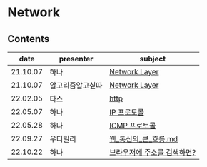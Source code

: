 # Network

## Contents

| date     | presenter | subject       |
| -------- | --------- | ------------- |
21.10.07|하나|[Network Layer](./network-layer-hanah.md)
21.10.07|알고리즘알고싶따|[Network Layer](./network-layer-algo.md)
|   22.02.05   | 타스             | [http](http.md)                      |
| 22.05.07 | 하나      | [IP 프로토콜](./ip_protocol_hanah.md) |
| 22.05.28 | 하나      | [ICMP 프로토콜](./ICMP_hanah.md) |
| 22.09.27 | 우디빌리      | [웹_통신의_큰_흐름.md](./웹_통신의_큰_흐름.md) |
| 22.10.22 | 하나      | [브라우저에 주소를 검색하면?](./browser_search.md) |
